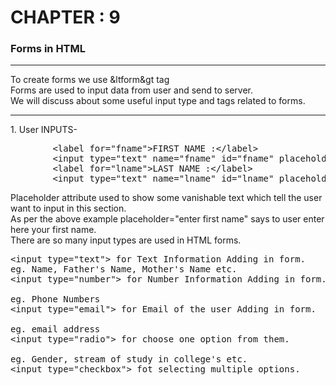 # CHAPTER : 9

### Forms in HTML

<hr>

To create forms we use &ltform&gt tag <br>
Forms are used to input data from user and send to server. <br>
We will discuss about some useful input type and tags related to forms.

<hr>
1. User INPUTS-
<pre>
        &ltlabel for="fname"&gtFIRST NAME :&lt/label&gt
        &ltinput type="text" name="fname" id="fname" placeholder="enter first name"&gt
        &ltlabel for="lname"&gtLAST NAME :&lt/label&gt
        &ltinput type="text" name="lname" id="lname" placeholder="enter last name"&gt
</pre>

Placeholder attribute used to show some vanishable text which tell the user want to input in this section.<br>
As per the above example placeholder="enter first name" says to user enter here your first name.<br>
There are so many input types are used in HTML forms.

<pre>
&ltinput type="text"&gt for Text Information Adding in form.<br>eg. Name, Father's Name, Mother's Name etc.
&ltinput type="number"&gt for Number Information Adding in form.<br>
eg. Phone Numbers
&ltinput type="email"&gt for Email of the user Adding in form.<br>
eg. email address
&ltinput type="radio"&gt for choose one option from them.<br>
eg. Gender, stream of study in college's etc.
&ltinput type="checkbox"&gt fot selecting multiple options.
</pre>
